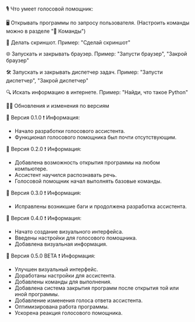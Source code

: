 🎙 Что умеет голосовой помощник:

🖥 Открывать программы по запросу пользователя.
  (Настроить команды можно в разделе "🤖 Команды")

📸 Делать скриншот.
  Пример: "Сделай скриншот"

🌐 Запускать и закрывать браузер.
  Пример: "Запусти браузер", "Закрой браузер"

🛠 Запускать и закрывать диспетчер задач.
  Пример: "Запусти диспетчер", "Закрой диспетчер"

🔍 Искать информацию в интернете.
  Пример: "Найди, что такое Python"



👨‍💻 Обновления и изменения по версиям

📢 Версия 0.1.0
  ❗️ Информация:
  - Начало разработки голосового ассистента.
  - Функционал голосового помощника был почти отсутствующим.

📢 Версия 0.2.0
  ❗️ Информация:
  - Добавлена возможность открытия программы на любом компьютере.
  - Ассистент научился распознавать речь.
  - Голосовой помощник начал выполнять базовые команды.

📢 Версия 0.3.0
  ❗️ Информация:
  - Исправлены возникшие баги и продолжена разработка ассистента.

📢 Версия 0.4.0
  ❗️ Информация:
  - Начато создание визуального интерфейса.
  - Введены настройки для голосового помощника.
  - Добавлена визуальная информация.

📢 Версия 0.5.0 BETA
  ❗️ Информация:
  - Улучшен визуальный интерфейс.
  - Доработаны настройки для ассистента.
  - Добавлены команды для выполнения.
  - Добавлена система закрытия программ после открытия той или иной программы.
  - Добавление изменения голоса ответа ассистента.
  - Оптимизирована работа программы.
  - Ускорена реакция голосового помощника.
